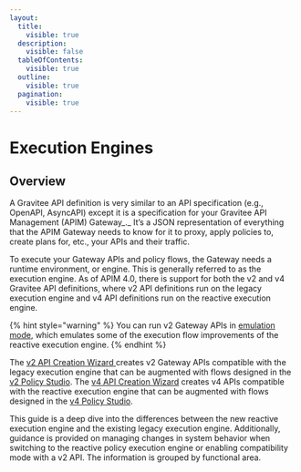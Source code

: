 ```yaml
---
layout:
  title:
    visible: true
  description:
    visible: false
  tableOfContents:
    visible: true
  outline:
    visible: true
  pagination:
    visible: true
---
```


# Execution Engines

## Overview

A Gravitee API definition is very similar to an API specification (e.g., OpenAPI, AsyncAPI) except it is a specification for your Gravitee API Management (APIM) Gateway_._ It’s a JSON representation of everything that the APIM Gateway needs to know for it to proxy, apply policies to, create plans for, etc., your APIs and their traffic.

To execute your Gateway APIs and policy flows, the Gateway needs a runtime environment, or engine. This is generally referred to as the execution engine. As of APIM 4.0, there is support for both the v2 and v4 Gravitee API definitions, where v2 API definitions run on the legacy execution engine and v4 API definitions run on the reactive execution engine.

{% hint style="warning" %}
You can run v2 Gateway APIs in [emulation mode](./#v2-gateway-api-emulation-mode), which emulates some of the execution flow improvements of the reactive execution engine.&#x20;
{% endhint %}

The [v2 API Creation Wizard ](broken-reference)creates v2 Gateway APIs compatible with the legacy execution engine that can be augmented with flows designed in the [v2 Policy Studio](broken-reference). The [v4 API Creation Wizard](broken-reference) creates v4 APIs compatible with the reactive execution engine that can be augmented with flows designed in the [v4 Policy Studio](broken-reference).

This guide is a deep dive into the differences between the new reactive execution engine and the existing legacy execution engine. Additionally, guidance is provided on managing changes in system behavior when switching to the reactive policy execution engine or enabling compatibility mode with a v2 API. The information is grouped by functional area.
